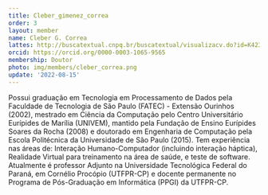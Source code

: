 ```yaml
---
title: Cleber_gimenez_correa
order: 3
layout: member
name: Cleber G. Correa
lattes: http://buscatextual.cnpq.br/buscatextual/visualizacv.do?id=K4239809D8
orcid: https://orcid.org/0000-0003-1065-9565
membership: Doutor
photo: img/members/cleber_correa.png
update: '2022-08-15'
---
```


Possui graduação em Tecnologia em Processamento de Dados pela Faculdade de Tecnologia de São Paulo (FATEC) - Extensão Ourinhos (2002), mestrado em Ciência da Computação pelo Centro Universitário Eurípides de Marília (UNIVEM), mantido pela Fundação de Ensino Eurípides Soares da Rocha (2008) e doutorado em Engenharia de Computação pela Escola Politécnica da Universidade de São Paulo (2015). Tem experiência nas áreas de: Interação Humano-Computador (incluindo interação háptica), Realidade Virtual para treinamento na área de saúde, e teste de software. Atualmente é professor Adjunto na Universidade Tecnológica Federal do Paraná, em Cornélio Procópio (UTFPR-CP) e docente permanente no Programa de Pós-Graduação em Informática (PPGI) da UTFPR-CP. 